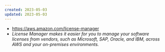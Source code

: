 ```yaml
---
created: 2023-05-03
updated: 2023-05-03
---
```

- https://aws.amazon.com/license-manager
- *License Manager makes it easier for you to manage your software licenses from vendors, such as Microsoft, SAP, Oracle, and IBM, across AWS and your on-premises environments.*